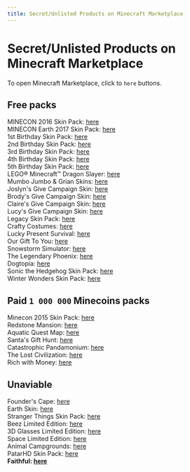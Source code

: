 ```yaml
---
title: Secret/Unlisted Products on Minecraft Marketplace
---
```


# Secret/Unlisted Products on Minecraft Marketplace  

To open Minecraft Marketplace, click to `here` buttons.  

## Free packs  

MINECON 2016 Skin Pack: [here](minecraft://?showStoreOffer=20b4d681-df67-420c-aff3-07673bb44d07)  
MINECON Earth 2017 Skin Pack: [here](minecraft://?showStoreOffer=d0f9abcb-4915-4008-9837-ff7946f4a115)  
1st Birthday Skin Pack: [here](minecraft://?showStoreOffer=8e78a44d-0c1f-4ce2-826b-8bbc555012de)  
2nd Birthday Skin Pack: [here](minecraft://?showStoreOffer=02b54955-9b4d-40cb-9b73-360d23cf1b9e)  
3rd Birthday Skin Pack: [here](minecraft://?showStoreOffer=603d6be1-7745-4ad8-8af3-908ad017500f)  
4th Birthday Skin Pack: [here](minecraft://?showStoreOffer=a2a7ad5c-f55e-44ff-9f70-a5ae1db821b4)  
5th Birthday Skin Pack: [here](minecraft://?showStoreOffer=cc1e1b86-1863-4c1c-9103-b82b2b70a74b)  
LEGO® Minecraft™ Dragon Slayer: [here](minecraft://?showStoreOffer=38fdf771-febb-4b6f-a162-c42850817d95)  
Mumbo Jumbo & Grian Skins: [here](minecraft://?showStoreOffer=01d22780-c8c6-421d-a5cf-c615a398c480)  
Joslyn's Give Campaign Skin: [here](minecraft://?showStoreOffer=e205acc9-2c5a-430f-8576-d87c5ba67db4)  
Brody's Give Campaign Skin: [here](minecraft://?showStoreOffer=920a3a5c-b344-42a8-bf23-021b0d315239)  
Claire's Give Campaign Skin: [here](minecraft://?showStoreOffer=83722c79-a25d-4448-a853-3a4b0fdd99d5)  
Lucy's Give Campaign Skin: [here](minecraft://?showStoreOffer=633422ca-cdc9-44c8-a25d-a43fb2d76bc7)  
Legacy Skin Pack: [here](minecraft://?showStoreOffer=b89ef5de-78ad-4a48-b8a5-f12065286e7d)  
Crafty Costumes: [here](minecraft://?showStoreOffer=624b47df-50ef-4b58-9a03-9e32fc1296ab)  
Lucky Present Survival: [here](minecraft://?showStoreOffer=e96e5f49-7d06-4019-bcf7-ab42ed6b559d)  
Our Gift To You: [here](minecraft://?showStoreOffer=5eb3c263-bce6-4274-9352-820c311b1019)  
Snowstorm Simulator: [here](minecraft://?showStoreOffer=e09b8fb2-ec7a-49c9-b249-7ef5f8cecd8b)  
The Legendary Phoenix: [here](minecraft://?showStoreOffer=3f673552-803f-4641-bf75-bb4709921f20)  
Dogtopia: [here](minecraft://?showStoreOffer=c08936c4-1be4-4ec0-80e0-c39349f679c6)  
Sonic the Hedgehog Skin Pack: [here](minecraft://?showStoreOffer=99d4e1d4-51c2-4277-9378-ae6a38dc9349)  
Winter Wonders Skin Pack: [here](minecraft://?showStoreOffer=604be09e-8ada-4b4e-a64d-24e329eb6855)  

## Paid `1 000 000` Minecoins packs  

Minecon 2015 Skin Pack: [here](minecraft://?showStoreOffer=7dae6bfe-e92b-403e-842e-d8d75e329644)  
Redstone Mansion: [here](minecraft://?showStoreOffer=fb951806-69ce-46de-b5ac-7ecb1f93b56f)  
Aquatic Quest Map: [here](minecraft://?showStoreOffer=098aebfb-e2e3-411d-8ddd-825a6a0dc664)  
Santa's Gift Hunt: [here](minecraft://?showStoreOffer=6a0c1f97-1a4f-441d-8c1b-9f8cf0e0b2e7)  
Catastrophic Pandamonium: [here](minecraft://?showStoreOffer=ea4b8a80-8557-4c6e-ac4d-301ca4f0a91f)  
The Lost Civilization: [here](minecraft://?showStoreOffer=9d38a0fd-29f9-4ef1-b9f1-8324b3c2dcef)  
Rich with Money: [here](minecraft://?showStoreOffer=bb1e0f1d-7323-42fd-a4e2-d224a5bd8e53)  

## Unaviable  

Founder's Cape: [here](minecraft://?showStoreOffer=b3b50166-5612-4ff1-8f03-9af0b01cb4da)  
Earth Skin: [here](minecraft://?showStoreOffer=0c77040a-abb6-4938-963d-5a8e9872c85c)  
Stranger Things Skin Pack: [here](minecraft://?showStoreOffer=f60ed293-2f4c-46e5-92b3-922a95df2dd6)  
Beez Limited Edition: [here](minecraft://?showStoreOffer=648d61c8-7128-484a-89d7-b99e06fe4937)  
3D Glasses Limited Edition: [here](minecraft://?showStoreOffer=6ae31b99-8fb0-45d2-a28e-48b33ebcfe95)  
Space Limited Edition: [here](minecraft://?showStoreOffer=42e37f30-f784-4f9e-b0de-1f28f8caae56)  
Animal Campgrounds: [here](minecraft://?showStoreOffer=71c2c97a-4022-45ad-9bf3-369d764a3406)  
PatarHD Skin Pack: [here](minecraft://?showStoreOffer=25243279-a4a1-4fca-a267-3452e448307f)  
**Faithful: [here](minecraft://?showStoreOffer=fd8a0c97-5de1-4a1d-962e-2fa598f2659d)**